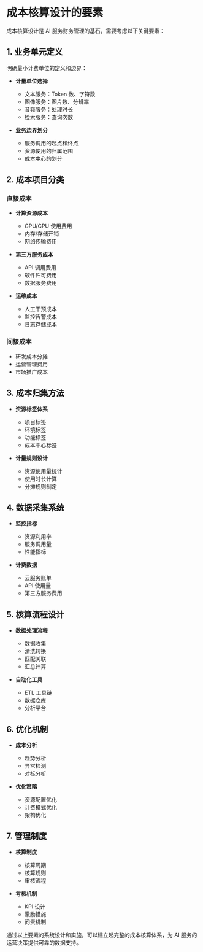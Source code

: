 # 成本核算设计的要素

成本核算设计是 AI 服务财务管理的基石，需要考虑以下关键要素：

## 1. 业务单元定义

明确最小计费单位的定义和边界：

- **计量单位选择**
  - 文本服务：Token 数、字符数
  - 图像服务：图片数、分辨率
  - 音频服务：处理时长
  - 检索服务：查询次数

- **业务边界划分**
  - 服务调用的起点和终点
  - 资源使用的归属范围
  - 成本中心的划分

## 2. 成本项目分类

### 直接成本
- **计算资源成本**
  - GPU/CPU 使用费用
  - 内存/存储开销
  - 网络传输费用
  
- **第三方服务成本**
  - API 调用费用
  - 软件许可费用
  - 数据服务费用

- **运维成本**
  - 人工干预成本
  - 监控告警成本
  - 日志存储成本

### 间接成本
- 研发成本分摊
- 运营管理费用
- 市场推广成本

## 3. 成本归集方法

- **资源标签体系**
  - 项目标签
  - 环境标签
  - 功能标签
  - 成本中心标签

- **计量规则设计**
  - 资源使用量统计
  - 使用时长计算
  - 分摊规则制定

## 4. 数据采集系统

- **监控指标**
  - 资源利用率
  - 服务调用量
  - 性能指标

- **计费数据**
  - 云服务账单
  - API 使用量
  - 第三方服务费用

## 5. 核算流程设计

- **数据处理流程**
  - 数据收集
  - 清洗转换
  - 匹配关联
  - 汇总计算

- **自动化工具**
  - ETL 工具链
  - 数据仓库
  - 分析平台

## 6. 优化机制

- **成本分析**
  - 趋势分析
  - 异常检测
  - 对标分析

- **优化策略**
  - 资源配置优化
  - 计费模式优化
  - 架构优化

## 7. 管理制度

- **核算制度**
  - 核算周期
  - 核算规则
  - 审核流程

- **考核机制**
  - KPI 设计
  - 激励措施
  - 问责机制

通过以上要素的系统设计和实施，可以建立起完整的成本核算体系，为 AI 服务的运营决策提供可靠的数据支持。
